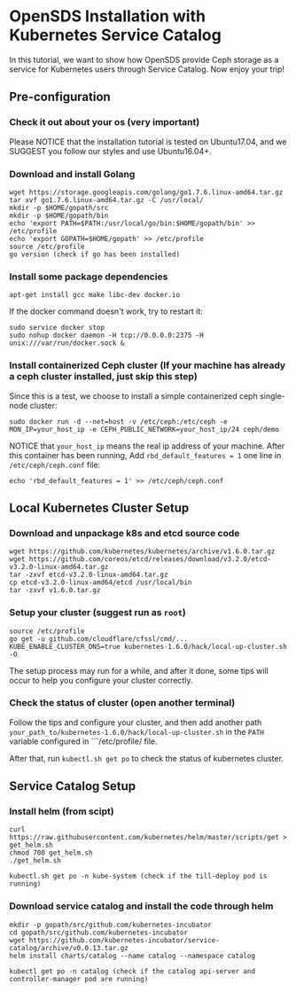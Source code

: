 # OpenSDS Installation with Kubernetes Service Catalog
In this tutorial, we want to show how OpenSDS provide Ceph storage as a service for Kubernetes users through Service Catalog. Now enjoy your trip!

## Pre-configuration

### Check it out about your os (very important)
Please NOTICE that the installation tutorial is tested on Ubuntu17.04, and we SUGGEST you follow our styles and use Ubuntu16.04+.

### Download and install Golang
```
wget https://storage.googleapis.com/golang/go1.7.6.linux-amd64.tar.gz
tar xvf go1.7.6.linux-amd64.tar.gz -C /usr/local/
mkdir -p $HOME/gopath/src
mkdir -p $HOME/gopath/bin
echo 'export PATH=$PATH:/usr/local/go/bin:$HOME/gopath/bin' >> /etc/profile
echo 'export GOPATH=$HOME/gopath' >> /etc/profile
source /etc/profile
go version (check if go has been installed)
```

### Install some package dependencies
```
apt-get install gcc make libc-dev docker.io
```
If the docker command doesn't work, try to restart it:
```
sudo service docker stop
sudo nohup docker daemon -H tcp://0.0.0.0:2375 -H unix:///var/run/docker.sock &
```

### Install containerized Ceph cluster (If your machine has already a ceph cluster installed, just skip this step)
Since this is a test, we choose to install a simple containerized ceph single-node cluster:
```
sudo docker run -d --net=host -v /etc/ceph:/etc/ceph -e MON_IP=your_host_ip -e CEPH_PUBLIC_NETWORK=your_host_ip/24 ceph/demo
```
NOTICE that ```your_host_ip``` means the real ip address of your machine. After this container has been running, Add ```rbd_default_features = 1``` one line in ```/etc/ceph/ceph.conf``` file:
```
echo 'rbd_default_features = 1' >> /etc/ceph/ceph.conf
```

## Local Kubernetes Cluster Setup

### Download and unpackage k8s and etcd source code
```
wget https://github.com/kubernetes/kubernetes/archive/v1.6.0.tar.gz
wget https://github.com/coreos/etcd/releases/download/v3.2.0/etcd-v3.2.0-linux-amd64.tar.gz
tar -zxvf etcd-v3.2.0-linux-amd64.tar.gz
cp etcd-v3.2.0-linux-amd64/etcd /usr/local/bin
tar -zxvf v1.6.0.tar.gz
```

### Setup your cluster (suggest run as ```root```)
```
source /etc/profile
go get -u github.com/cloudflare/cfssl/cmd/...
KUBE_ENABLE_CLUSTER_DNS=true kubernetes-1.6.0/hack/local-up-cluster.sh -O
```
The setup process may run for a while, and after it done, some tips will occur to help you configure your cluster correctly.

### Check the status of cluster (open another terminal)
Follow the tips and configure your cluster, and then add another path ```your_path_to/kubernetes-1.6.0/hack/local-up-cluster.sh``` in
the ```PATH``` variable configured in ```/etc/profile/ file.

After that, run ```kubectl.sh get po``` to check the status of kubernetes cluster.

## Service Catalog Setup

### Install helm (from scipt)
```
curl https://raw.githubusercontent.com/kubernetes/helm/master/scripts/get > get_helm.sh
chmod 700 get_helm.sh
./get_helm.sh

kubectl.sh get po -n kube-system (check if the till-deploy pod is running)
```

### Download service catalog and install the code through helm
```
mkdir -p gopath/src/github.com/kubernetes-incubator
cd gopath/src/github.com/kubernetes-incubator
wget https://github.com/kubernetes-incubator/service-catalog/archive/v0.0.13.tar.gz
helm install charts/catalog --name catalog --namespace catalog

kubectl get po -n catalog (check if the catalog api-server and controller-manager pod are running)
```
